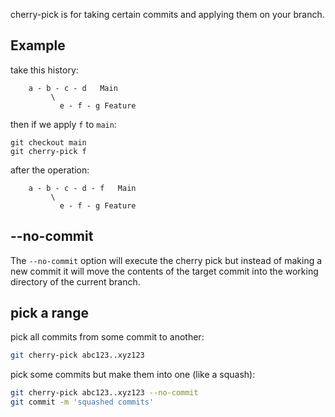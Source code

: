 cherry-pick is for taking certain commits and applying them on your branch.
## Example
take this history:
```
    a - b - c - d   Main
         \
           e - f - g Feature
```
then if we apply `f` to `main`:
```
git checkout main
git cherry-pick f
```
after the operation:
```
    a - b - c - d - f   Main
         \
           e - f - g Feature
```
## --no-commit
The `--no-commit` option will execute the cherry pick but instead of making a new commit it will move the contents of the target commit into the working directory of the current branch.

## pick a range
pick all commits from some commit to another:
```sh
git cherry-pick abc123..xyz123
```
pick some commits but make them into one (like a squash):
```sh
git cherry-pick abc123..xyz123 --no-commit
git commit -m 'squashed commits'
```
